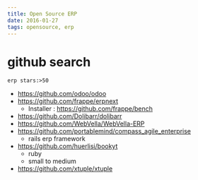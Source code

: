 ```yaml
---
title: Open Source ERP
date: 2016-01-27
tags: opensource, erp
---
```


# github search 

`erp stars:>50`

+ <https://github.com/odoo/odoo>
+ <https://github.com/frappe/erpnext>
  + Installer : <https://github.com/frappe/bench>
+ <https://github.com/Dolibarr/dolibarr>
+ <https://github.com/WebVella/WebVella-ERP>
+ <https://github.com/portablemind/compass_agile_enterprise>
  + rails erp framework
+ <https://github.com/huerlisi/bookyt>
  + ruby
  + small to medium
+ <https://github.com/xtuple/xtuple>
